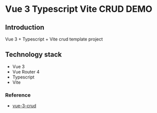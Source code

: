 # Vue 3 Typescript Vite CRUD DEMO

## Introduction

Vue 3 + Typescript + Vite crud template project

## Technology stack

- Vue 3
- Vue Router 4
- Typescript
- Vite

### Reference
- [vue-3-crud](https://bezkoder.com/vue-3-crud/)
